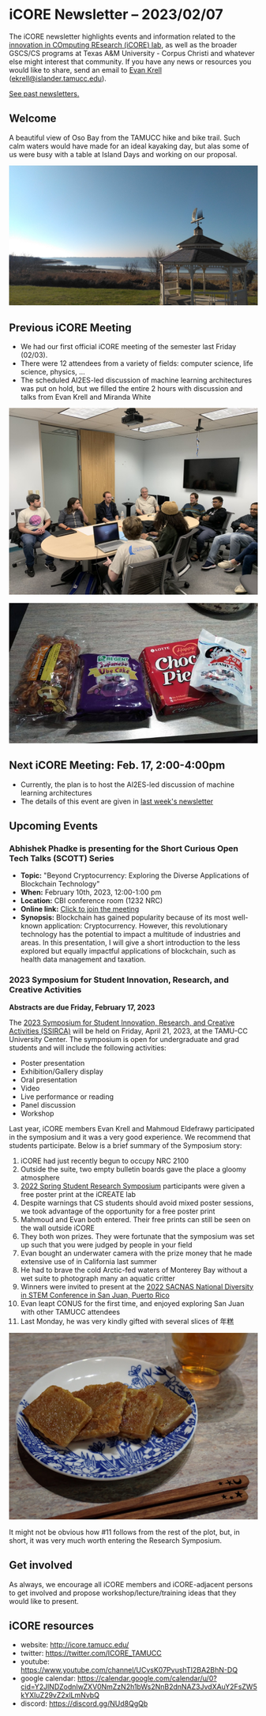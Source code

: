 # iCORE Newsletter – 2023/02/07

The iCORE newsletter highlights events and information related to the [innovation in COmputing REsearch (iCORE) lab](https://icore.tamucc.edu/),
as well as the broader GSCS/CS programs at Texas A&M University - Corpus Christi and whatever else might interest that community.
If you have any news or resources you would like to share, send an email to [Evan Krell](https://scholar.google.com/citations?user=jLuwYGAAAAAJ&hl=en) (ekrell@islander.tamucc.edu).

[See past newsletters.](https://github.com/ekrell/icore_website/tree/main/news)

## Welcome

A beautiful view of Oso Bay from the TAMUCC hike and bike trail. Such calm waters would have made for an ideal kayaking day, but alas some of us were busy with a table at Island Days and working on our proposal. 

![View from the TAMUCC walking trail](../img/tamucc_20230204.jpeg)

## Previous iCORE Meeting

- We had our first official iCORE meeting of the semester last Friday (02/03).
- There were 12 attendees from a variety of fields: computer science, life science, physics, ...
- The scheduled AI2ES-led discussion of machine learning architectures was put on hold, but we filled the entire 2 hours with discussion and talks from Evan Krell and Miranda White

![iCORE Meeting](../img/icore_20230203.jpeg)

![iCORE Meeting Snacks](../img/icoresnacks_20230203.jpeg)

## Next iCORE Meeting: Feb. 17, 2:00-4:00pm

- Currently, the plan is to host the AI2ES-led discussion of machine learning architectures
- The details of this event are given in [last week's newsletter](https://github.com/ekrell/icore_website/blob/main/news/icore_news_20230130.md)

## Upcoming Events

### Abhishek Phadke is presenting for the Short Curious Open Tech Talks (SCOTT) Series

- **Topic:** "Beyond Cryptocurrency: Exploring the Diverse Applications of Blockchain Technology" 
- **When:** February 10th, 2023, 12:00-1:00 pm
- **Location:** CBI conference room (1232 NRC)
- **Online link:** [Click to join the meeting](https://nam12.safelinks.protection.outlook.com/ap/t-59584e83/?url=https%3A%2F%2Fteams.microsoft.com%2Fl%2Fmeetup-join%2F19%253ameeting_MGI3MjMzOTktMzlmZi00Y2Q1LTg2NDEtNTA4NDllZDBiN2Qx%2540thread.v2%2F0%3Fcontext%3D%257b%2522Tid%2522%253a%252234cbfaf1-67a6-4781-a9ca-514eb2550b66%2522%252c%2522Oid%2522%253a%2522e0286e66-5e19-4aef-bc0c-534aea05ce60%2522%257d&data=05%7C01%7Cekrell%40islander.tamucc.edu%7C3e6baafd2baf4910367008db08492d32%7C34cbfaf167a64781a9ca514eb2550b66%7C0%7C0%7C638112882665488032%7CUnknown%7CTWFpbGZsb3d8eyJWIjoiMC4wLjAwMDAiLCJQIjoiV2luMzIiLCJBTiI6Ik1haWwiLCJXVCI6Mn0%3D%7C3000%7C%7C%7C&sdata=VGJTvBfs%2F3OomBAzTdL4lM6HrVyqMLvk9eGCf8N334Y%3D&reserved=0)
- **Synopsis:** Blockchain has gained popularity because of its most well-known application: Cryptocurrency. However, this revolutionary technology has the potential to impact a multitude of industries and areas. In this presentation, I will give a short introduction to the less explored but equally impactful applications of blockchain, such as health data management and taxation.


### 2023 Symposium for Student Innovation, Research, and Creative Activities

**Abstracts are due Friday, February 17, 2023**

The [2023 Symposium for Student Innovation, Research, and Creative Activities (SSIRCA)](https://www.tamucc.edu/research/student-symposium/index.php) will be held on Friday, April 21, 2023, at the TAMU-CC University Center. The symposium is open for undergraduate and grad students and will include the following activities:

- Poster presentation
- Exhibition/Gallery display
- Oral presentation
- Video
- Live performance or reading
- Panel discussion
- Workshop

Last year, iCORE members Evan Krell and Mahmoud Eldefrawy participated in the symposium and it was a very good experience. 
We recommend that students participate. Below is a brief summary of the Symposium story:


1. iCORE had just recently begun to occupy NRC 2100
2. Outside the suite, two empty bulletin boards gave the place a gloomy atmosphere
3. [2022 Spring Student Research Symposium](https://www.tamucc.edu/research/student-symposium/2022.php) participants were given a free poster print at the iCREATE lab 
4. Despite warnings that CS students should avoid mixed poster sessions, we took advantage of the opportunity for a free poster print
5. Mahmoud and Evan both entered. Their free prints can still be seen on the wall outside iCORE
6. They both won prizes. They were fortunate that the symposium was set up such that you were judged by people in your field
7. Evan bought an underwater camera with the prize money that he made extensive use of in California last summer
8. He had to brave the cold Arctic-fed waters of Monterey Bay without a wet suite to photograph many an aquatic critter
9. Winners were invited to present at the [2022 SACNAS National Diversity in STEM Conference in San Juan, Puerto Rico](https://www.sacnas.org/2022-sacnas-ndistem-agenda-at-a-glance)
10. Evan leapt CONUS for the first time, and enjoyed exploring San Juan with other TAMUCC attendees
11. Last Monday, he was very kindly gifted with several slices of 年糕

![niangao](../img/niangao.JPG)

It might not be obvious how #11 follows from the rest of the plot, but, in short, it was very much worth entering the Research Symposium.

## Get involved

As always, we encourage all iCORE members and iCORE-adjacent persons to get involved and propose workshop/lecture/training ideas that they would like to present.

## iCORE resources

- website: http://icore.tamucc.edu/
- twitter: https://twitter.com/ICORE_TAMUCC
- youtube: https://www.youtube.com/channel/UCvsK07PvushTI2BA2BhN-DQ
- google calendar: https://calendar.google.com/calendar/u/0?cid=Y2JlNDZodnIwZXV0NmZzN2h1bWs2NnB2dnNAZ3JvdXAuY2FsZW5kYXIuZ29vZ2xlLmNvbQ
- discord: https://discord.gg/NUd8QgQb
